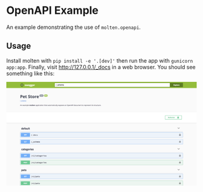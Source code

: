 # OpenAPI Example

An example demonstrating the use of `molten.openapi`.

## Usage

Install molten with `pip install -e '.[dev]'` then run the app with
`gunicorn app:app`.  Finally, visit http://127.0.0.1/_docs in a web
browser.  You should see something like this:

![Swagger UI Screenshot](screenshot.png)
